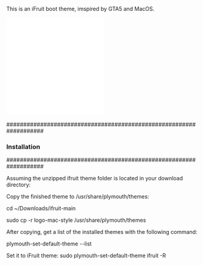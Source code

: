 This is an iFruit boot theme, imspired by GTA5 and MacOS.

![Alt text](ifruit.png)

###################################################################
###                       Installation                          ###
###################################################################

Assuming the unzipped ifruit theme folder is located in your download directory:

Copy the finished theme to /usr/share/plymouth/themes:

cd ~/Downloads/ifruit-main

sudo cp -r logo-mac-style /usr/share/plymouth/themes

After copying, get a list of the installed themes with the following command:

plymouth-set-default-theme --list

Set it to iFruit theme:
sudo plymouth-set-default-theme ifruit -R
